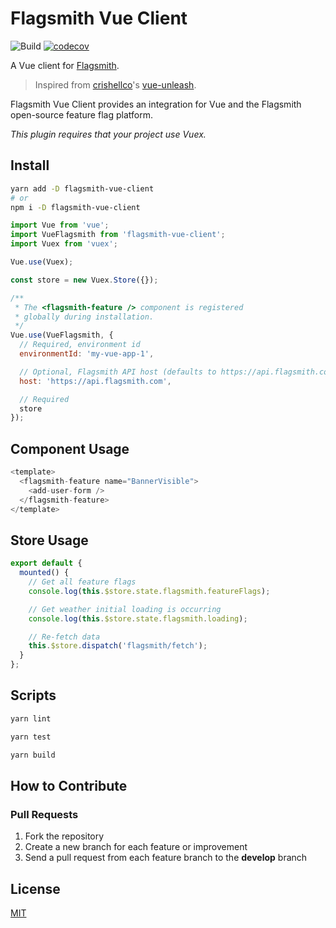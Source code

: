 # Flagsmith Vue Client

![Build](https://github.com/mstfymrtc/flagsmith-vue-client/workflows/Build/badge.svg)
[![codecov](https://codecov.io/gh/mstfymrtc/flagsmith-vue-client/branch/master/graph/badge.svg?token=EXCIIF1CPK)](https://codecov.io/gh/mstfymrtc/flagsmith-vue-client)

A Vue client for [Flagsmith](https://flagsmith.com/).

> Inspired from [crishellco](https://github.com/crishellco)'s [vue-unleash](https://github.com/crishellco/vue-unleash).

Flagsmith Vue Client provides an integration for Vue and the Flagsmith open-source feature flag platform.

_This plugin requires that your project use Vuex._

## Install

```bash
yarn add -D flagsmith-vue-client
# or
npm i -D flagsmith-vue-client
```

```javascript
import Vue from 'vue';
import VueFlagsmith from 'flagsmith-vue-client';
import Vuex from 'vuex';

Vue.use(Vuex);

const store = new Vuex.Store({});

/**
 * The <flagsmith-feature /> component is registered
 * globally during installation.
 */
Vue.use(VueFlagsmith, {
  // Required, environment id
  environmentId: 'my-vue-app-1',

  // Optional, Flagsmith API host (defaults to https://api.flagsmith.com)
  host: 'https://api.flagsmith.com',

  // Required
  store
});
```

## Component Usage

```javascript
<template>
  <flagsmith-feature name="BannerVisible">
    <add-user-form />
  </flagsmith-feature>
</template>
```

## Store Usage

```javascript
export default {
  mounted() {
    // Get all feature flags
    console.log(this.$store.state.flagsmith.featureFlags);

    // Get weather initial loading is occurring
    console.log(this.$store.state.flagsmith.loading);

    // Re-fetch data
    this.$store.dispatch('flagsmith/fetch');
  }
};
```

## Scripts

```bash
yarn lint
```

```bash
yarn test
```

```bash
yarn build
```

## How to Contribute

### Pull Requests

1. Fork the repository
2. Create a new branch for each feature or improvement
3. Send a pull request from each feature branch to the **develop** branch

## License

[MIT](http://opensource.org/licenses/MIT)
